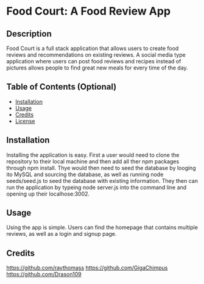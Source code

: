 # Food Court: A Food Review App

## Description

Food Court is a full stack application that allows users to create food reviews and recommendations on existing reviews. A social media type application where users can post food reviews and recipes instead of pictures allows people to find great new meals for every time of the day.

## Table of Contents (Optional)

- [Installation](#installation)
- [Usage](#usage)
- [Credits](#credits)
- [License](#license)

## Installation

Installing the application is easy. First a user would need to clone the repository to their local machine and then add all ther npm packages through npm install. Thye would then need to seed the database by looging ito MySQL and sourcing the database, as well as running node seeds/seed.js to seed the database with existing information. They then can run the application by typeing node server.js into the command line and opening up their localhose:3002.

## Usage

Using the app is simple. Users can find the homepage that contains multiple reviews, as well as a login and signup page.

## Credits

https://github.com/raythomass
https://github.com/GigaChimpus
https://github.com/Drason109

